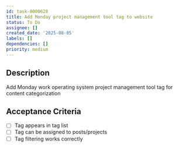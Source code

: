 ```yaml
---
id: task-0000628
title: Add Monday project management tool tag to website
status: To Do
assignee: []
created_date: '2025-08-05'
labels: []
dependencies: []
priority: medium
---
```


## Description

Add Monday work operating system project management tool tag for content categorization

## Acceptance Criteria

- [ ] Tag appears in tag list
- [ ] Tag can be assigned to posts/projects
- [ ] Tag filtering works correctly
